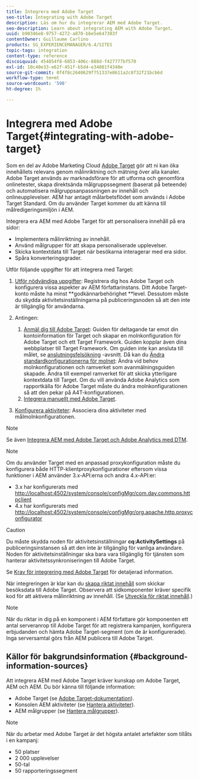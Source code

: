 ```yaml
---
title: Integrera med Adobe Target
seo-title: Integrating with Adobe Target
description: Läs om hur du integrerar AEM med Adobe Target.
seo-description: Learn about integrating AEM with Adobe Target.
uuid: b90346e8-9757-4272-a870-bbe5e647303f
contentOwner: Guillaume Carlino
products: SG_EXPERIENCEMANAGER/6.4/SITES
topic-tags: integration
content-type: reference
discoiquuid: 454854f8-6053-406c-888d-f427777bf570
exl-id: 10c40e33-e62f-451f-b5d4-e34081f4340e
source-git-commit: 0f4f8c2640629f751337e8611a2c8f32f21bcb6d
workflow-type: tm+mt
source-wordcount: '598'
ht-degree: 1%

---
```


# Integrera med Adobe Target{#integrating-with-adobe-target}

Som en del av Adobe Marketing Cloud [Adobe Target](http://www.adobe.com/ro/solutions/testing-targeting/testandtarget.html) gör att ni kan öka innehållets relevans genom målinriktning och mätning över alla kanaler. Adobe Target används av marknadsförare för att utforma och genomföra onlinetester, skapa direktsända målgruppssegment (baserat på beteende) och automatisera målgruppsanpassningen av innehåll och onlineupplevelser. AEM har antagit målarbetsflödet som används i Adobe Target Standard. Om du använder Target kommer du att känna till målredigeringsmiljön i AEM.

Integrera era AEM med Adobe Target för att personalisera innehåll på era sidor:

* Implementera målinriktning av innehåll.
* Använd målgrupper för att skapa personaliserade upplevelser.
* Skicka kontextdata till Target när besökarna interagerar med era sidor.
* Spåra konverteringsgrader.

Utför följande uppgifter för att integrera med Target:

1. [Utför nödvändiga uppgifter](/help/sites-administering/target-requirements.md): Registrera dig hos Adobe Target och konfigurera vissa aspekter av AEM författarinstans. Ditt Adobe Target-konto måste ha minst **godkännarbehörighet **level. Dessutom måste du skydda aktivitetsinställningarna på publiceringsnoden så att den inte är tillgänglig för användarna.

1. Antingen:

   1. [Anmäl dig till Adobe Target](/help/sites-administering/opt-in.md): Guiden för deltagande tar emot din kontoinformation för Target och skapar en molnkonfiguration för Adobe Target och ett Target Framework. Guiden kopplar även dina webbplatser till Target Framework. Om guiden inte kan ansluta till målet, se [anslutningsfelsökning](/help/sites-administering/target-configuring.md#troubleshooting-target-connection-problems) -avsnitt. Då kan du [Ändra standardkonfigurationerna för molnet](/help/sites-administering/target-configuring.md#modifying-the-opt-in-wizard-configurations): Ändra vid behov molnkonfigurationen och ramverket som avanmälningsguiden skapade. Ändra till exempel ramverket för att skicka ytterligare kontextdata till Target. Om du vill använda Adobe Analytics som rapportkälla för Adobe Target måste du ändra molnkonfigurationen så att den pekar på A4T-konfigurationen.
   1. [Integrera manuellt med Adobe Target](/help/sites-administering/target-configuring.md#manually-integrating-with-adobe-target).

1. [Konfigurera aktiviteter](/help/sites-authoring/activitylib.md): Associera dina aktiviteter med målmolnkonfigurationen.

>[!NOTE]
>
>Se även [Integrera AEM med Adobe Target och Adobe Analytics med DTM](https://helpx.adobe.com/experience-manager/using/integrate-digital-marketing-solutions.html).

>[!NOTE]
>
>Om du använder Target med en anpassad proxykonfiguration måste du konfigurera både HTTP-klientproxykonfigurationer eftersom vissa funktioner i AEM använder 3.x-API:erna och andra 4.x-API:er:
>
>* 3.x har konfigurerats med [http://localhost:4502/system/console/configMgr/com.day.commons.httpclient](http://localhost:4502/system/console/configMgr/com.day.commons.httpclient)
>* 4.x har konfigurerats med [http://localhost:4502/system/console/configMgr/org.apache.http.proxyconfigurator](http://localhost:4502/system/console/configMgr/org.apache.http.proxyconfigurator)
>


>[!CAUTION]
>
>Du måste skydda noden för aktivitetsinställningar **cq:ActivitySettings** på publiceringsinstansen så att den inte är tillgänglig för vanliga användare. Noden för aktivitetsinställningar ska bara vara tillgänglig för tjänsten som hanterar aktivitetssynkroniseringen till Adobe Target.
>
>Se [Krav för integrering med Adobe Target](/help/sites-administering/target-requirements.md#securing-the-activity-settings-node) för detaljerad information.

När integreringen är klar kan du [skapa riktat innehåll](/help/sites-authoring/content-targeting-touch.md) som skickar besöksdata till Adobe Target. Observera att sidkomponenter kräver specifik kod för att aktivera målinriktning av innehåll. (Se [Utveckla för riktat innehåll](/help/sites-developing/target.md).)

>[!NOTE]
>
>När du riktar in dig på en komponent i AEM författare gör komponenten ett antal serveranrop till Adobe Target för att registrera kampanjen, konfigurera erbjudanden och hämta Adobe Target-segment (om de är konfigurerade). Inga serversamtal görs från AEM publicera till Adobe Target.

## Källor för bakgrundsinformation {#background-information-sources}

Att integrera AEM med Adobe Target kräver kunskap om Adobe Target, AEM och AEM. Du bör känna till följande information:

* Adobe Target (se [Adobe Target-dokumentation](https://experienceleague.adobe.com/docs/target/using/target-home.html)).
* Konsolen AEM aktiviteter (se [Hantera aktiviteter](/help/sites-authoring/activitylib.md)).
* AEM målgrupper (se [Hantera målgrupper](/help/sites-authoring/managing-audiences.md)).

>[!NOTE]
>
>När du arbetar med Adobe Target är det högsta antalet artefakter som tillåts i en kampanj:
>
>* 50 platser
>* 2 000 upplevelser
>* 50-tal
>* 50 rapporteringssegment
>

